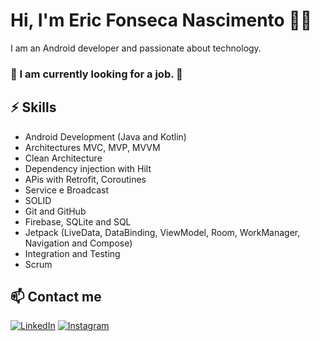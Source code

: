# Hi, I'm Eric Fonseca Nascimento 👨‍💻

I am an Android developer and passionate about technology.
### 👀 I am currently looking for a job. 👀

## ⚡ Skills
- Android Development (Java and Kotlin)
- Architectures MVC, MVP, MVVM
- Clean Architecture
- Dependency injection with Hilt
- APis with Retrofit, Coroutines
- Service e Broadcast
- SOLID
- Git and GitHub
- Firebase, SQLite and SQL
- Jetpack (LiveData, DataBinding, ViewModel, Room, WorkManager, Navigation and Compose)
- Integration and Testing
- Scrum


## 📫 Contact me 
[![LinkedIn](https://img.shields.io/badge/LinkedIn-0077B5?style=for-the-badge&logo=linkedin&logoColor=white)](https://www.linkedin.com/in/eric-fonseca-17751a49/)
[![Instagram](https://img.shields.io/badge/Instagram-E4405F?style=for-the-badge&logo=instagram&logoColor=white)](https://www.instagram.com/ericfonsecaof/) 

